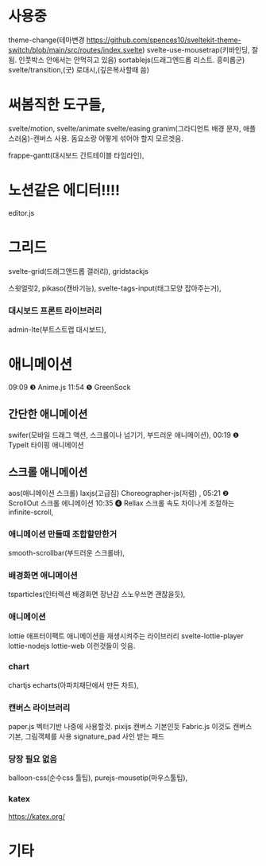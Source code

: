 # 사용중

theme-change(테마변경 https://github.com/spences10/sveltekit-theme-switch/blob/main/src/routes/index.svelte)
svelte-use-mousetrap(키바인딩, 잘됨. 인풋박스 안에서는 안먹히고 있음)
sortablejs(드래그엔드롭 리스트. 흥미롭군)
svelte/transition,(굿)
로대시,(깊은복사할때 씀)

# 써봄직한 도구들,

svelte/motion,
svelte/animate
svelte/easing
granim(그라디언트 배경 문자, 애플스러움)-캔버스 사용. 돔요소랑 어떻게 섞어야 할지 모르겟음.

frappe-gantt(대시보드 간트테이블 타임라인),

# 노션같은 에디터!!!!

editor.js

# 그리드

svelte-grid(드래그앤드롭 갤러리),
gridstackjs

스윗얼럿2,
pikaso(캔바기능),
svelte-tags-input(태그모양 잡아주는거),

### 대시보드 프론트 라이브러리

admin-lte(부트스트랩 대시보드),

# 애니메이션

09:09 ❸ Anime.js
11:54 ❺ GreenSock

## 간단한 애니메이션

swifer(모바일 드래그 액션, 스크롤이나 넘기기, 부드러운 애니메이션),
00:19 ❶ TypeIt 타이핑 애니메이션

## 스크롤 애니메이션

aos(애니메이션 스크롤) laxjs(고급짐) Choreographer-js(저렴) ,
05:21 ❷ ScrollOut 스크롤 에니메이션
10:35 ❹ Rellax 스크롤 속도 차이나게 조절하는
infinite-scroll,

### 애니메이션 만들때 조합할만한거

smooth-scrollbar(부드러운 스크롤바),

### 배경화면 애니메이션

tsparticles(인터렉션 배경화면 장난감 스노우쓰면 괜찮을듯),

### 애니메이션

lottie 애프터이팩트 애니메이션을 재생시켜주는 라이브러리
svelte-lottie-player
lottie-nodejs
lottie-web
이런것들이 잇음.

### chart

chartjs
echarts(아파치재단에서 만든 차트),

### 캔버스 라이브러리

paper.js 벡터기반 나중에 사용할것.
pixijs 캔버스 기본인듯
Fabric.js 이것도 캔버스 기본, 그림객체를 사용
signature_pad 사인 받는 패드

### 당장 필요 없음

balloon-css(순수css 툴팁),
purejs-mousetip(마우스툴팁),

### katex

https://katex.org/

# 기타


